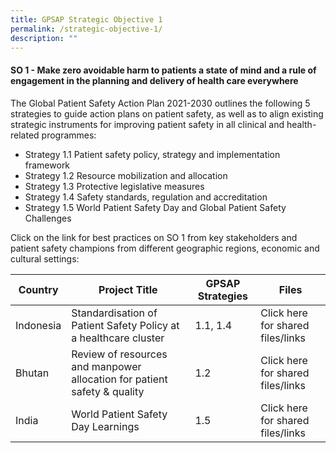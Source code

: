 ```yaml
---
title: GPSAP Strategic Objective 1
permalink: /strategic-objective-1/
description: ""
---
```

#### SO 1 - Make zero avoidable harm to patients a state of mind and a rule of engagement in the planning and delivery of health care everywhere

The Global Patient Safety Action Plan 2021-2030 outlines the following 5 strategies to guide action plans on patient safety, as well as to align existing strategic instruments for improving patient safety in all clinical and health-related programmes: 

* Strategy 1.1 Patient safety policy, strategy and implementation framework
* Strategy 1.2 Resource mobilization and allocation
* Strategy 1.3 Protective legislative measures
* Strategy 1.4 Safety standards, regulation and accreditation
* Strategy 1.5 World Patient Safety Day and Global Patient Safety Challenges

Click on the link for best practices on SO 1 from key stakeholders and patient safety champions from different geographic regions, economic and cultural settings:


| Country | Project Title | GPSAP Strategies | Files |
| -------- | -------- | -------- | -------- |
| Indonesia    | Standardisation of Patient Safety Policy at a healthcare cluster     | 1.1, 1.4    | Click here for shared files/links    |
| Bhutan    | Review of resources and manpower allocation for patient safety & quality  | 1.2   | Click here for shared files/links    |
| India    | World Patient Safety Day Learnings   | 1.5   | Click here for shared files/links    |